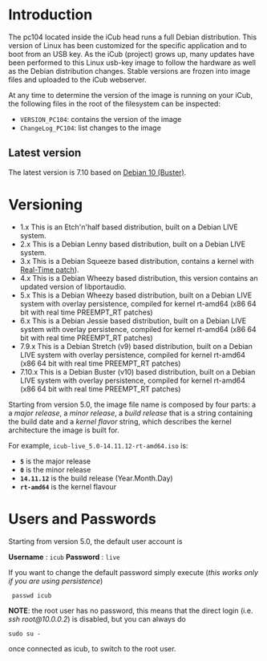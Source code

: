 # Introduction
The pc104 located inside the iCub head runs a full Debian distribution.
This version of Linux has been customized for the specific application and to boot from an USB key. As the iCub (project) grows up, many updates have been performed to this Linux usb-key image to follow the hardware as well as the Debian distribution changes. Stable versions are frozen into image files and uploaded to the iCub webserver.

At any time to determine the version of the image is running on your iCub, the following files in the root of the filesystem can be inspected:

- `VERSION_PC104`: contains the version of the image
- `ChangeLog_PC104`: list changes to the image

## Latest version
The latest version is 7.10 based on [Debian 10 (Buster)](https://www.debian.org/releases/buster/).

# Versioning

- 1.x This is an Etch'n'half based distribution, built on a Debian LIVE system.
- 2.x This is a Debian Lenny based distribution, built on a Debian LIVE system.
- 3.x This is a Debian Squeeze based distribution, contains a kernel with [Real-Time patch](https://rt.wiki.kernel.org/index.php/Main_Page)).
- 4.x This is a Debian Wheezy based distribution, this version contains an updated version of libportaudio.
- 5.x This is a Debian Wheezy based distribution, built on a Debian LIVE system with overlay persistence, compiled for kernel rt-amd64 (x86 64 bit with real time PREEMPT_RT patches)
- 6.x This is a Debian Jessie based distribution, built on a Debian LIVE system with overlay persistence, compiled for kernel rt-amd64 (x86 64 bit with real time PREEMPT_RT patches)
- 7.9.x This is a Debian Stretch (v9) based distribution, built on a Debian LIVE system with overlay persistence, compiled for kernel rt-amd64 (x86 64 bit with real time PREEMPT_RT patches)
- 7.10.x This is a Debian Buster (v10) based distribution, built on a Debian LIVE system with overlay persistence, compiled for kernel rt-amd64 (x86 64 bit with real time PREEMPT_RT patches)

Starting from version 5.0, the image file name is composed by four parts: a a *major release*, a *minor release*, a *build release* that is a string containing the build date and a *kernel flavor* string, which describes the kernel architecture the image is built for.

For example, `icub-live_5.0-14.11.12-rt-amd64.iso` is:

- **`5`** is the major release
- **`0`** is the minor release
- **`14.11.12`** is the build release (Year.Month.Day)
- **`rt-amd64`** is the kernel flavour

# Users and Passwords
Starting from version 5.0, the default user account is

**Username** : `icub`
**Password** : `live`

If you want to change the default password simply execute (*this works only if you are using persistence*)

` passwd icub`

**NOTE**: the root user has no password, this means that the direct login (i.e. *ssh root\@10.0.0.2*) is disabled, but you can always do

`sudo su - `

once connected as icub, to switch to the root user.
